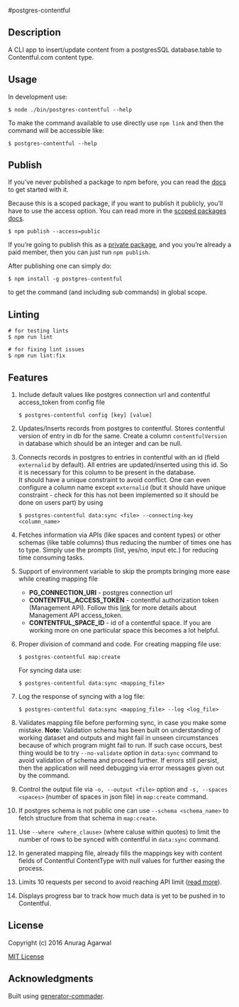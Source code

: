#postgres-contentful

## Description

A CLI app to insert/update content from a postgresSQL database.table to Contentful.com content type.

## Usage

In development use:

```
$ node ./bin/postgres-contentful --help
```

To make the command available to use directly use `npm link` and then the command will be accessible like:

```
$ postgres-contentful --help
```

## Publish

If you’ve never published a package to npm before, you can read the [docs](https://docs.npmjs.com/getting-started/publishing-npm-packages) to get started with it.

Because this is a scoped package, if you want to publish it publicly, you’ll have to use the access option. You can read more in the [scoped packages docs](https://docs.npmjs.com/getting-started/scoped-packages).

```
$ npm publish --access=public
```

If you’re going to publish this as a [private package](https://www.npmjs.com/features), and you you’re already a paid member, then you can just run `npm publish`.

After publishing one can simply do:

```
$ npm install -g postgres-contentful
```

to get the command (and including sub commands) in global scope.

## Linting

```
# for testing lints
$ npm run lint

# for fixing lint issues
$ npm run lint:fix
```

## Features

1. Include default values like postgres connection url and contentful access_token from config file

    ```
    $ postgres-contentful config [key] [value]
    ```

2. Updates/Inserts records from postgres to contentful. Stores contentful version of entry in db for the same. Create a column `contentfulVersion` in database which should be an integer and can be null.
   
3. Connects records in postgres to entries in contentful with an id (field `externalid` by default). All entries are updated/inserted using this id. So it is necessary for this column to be present in the database.\
   It should have a unique constraint to avoid conflict. One can even configure a column name except `externalid` (but it should have unique constraint - check for this has not been implemented so it should be done on users part) by using
   
    ```
    $ postgres-contentful data:sync <file> --connecting-key <column_name>
    ```
    
4. Fetches information via APIs (like spaces and content types) or other schemas (like table columns) thus reducing the number of times one has to type. Simply use the prompts (list, yes/no, input etc.) for reducing time consuming tasks.

5. Support of environment variable to skip the prompts bringing more ease while creating mapping file
    * **PG_CONNECTION_URI** - postgres connection url
    * **CONTENTFUL_ACCESS_TOKEN** - contentful authorization token (Management API). Follow this [link](https://www.contentful.com/developers/docs/references/authentication/) for more details about Management API access_token.
    * **CONTENTFUL_SPACE_ID** - id of a contentful space. If you are working more on one particular space this becomes a lot helpful.
    
6. Proper division of command and code. For creating mapping file use:
   
    ```
    $ postgres-contentful map:create
    ```
   
    For syncing data use:
   
    ```
    $ postgres-contentful data:sync <mapping_file>
    ```
   
7. Log the response of syncing with a log file:
   
    ```
    $ postgres-contentful data:sync <mapping_file> --log <log_file>
    ```
   
8. Validates mapping file before performing sync, in case you make some mistake.
   **Note:** Validation schema has been built on understanding of working dataset and outputs and might fail in unseen circumstances because of which program might fail to run. If such case occurs, best thing would be to try `--no-validate` option in `data:sync` command to avoid validation of schema and proceed further. If errors still persist, then the application will need debugging via error messages given out by the command.

9. Control the output file via `-o, --output <file>` option and `-s, --spaces <spaces>` (number of spaces in json file) in `map:create` command.

10. If postgres schema is not public one can use `--schema <schema_name>` to fetch structure from that schema in `map:create`.

11. Use `--where <where_clause>` (where caluse within quotes) to limit the number of rows to be synced with contentful in `data:sync` command.

12. In generated mapping file, already fills the mappings key with content fields of Contentful ContentType with null values for further easing the process.

13. Limits 10 requests per second to avoid reaching API limit ([read more](https://www.contentful.com/developers/docs/references/content-management-api/#/introduction/api-rate-limits)).

14. Displays progress bar to track how much data is yet to be pushed in to Contentful.

## License

Copyright (c) 2016 Anurag Agarwal

[MIT License](http://en.wikipedia.org/wiki/MIT_License)

## Acknowledgments

Built using [generator-commader](https://github.com/Hypercubed/generator-commander).
